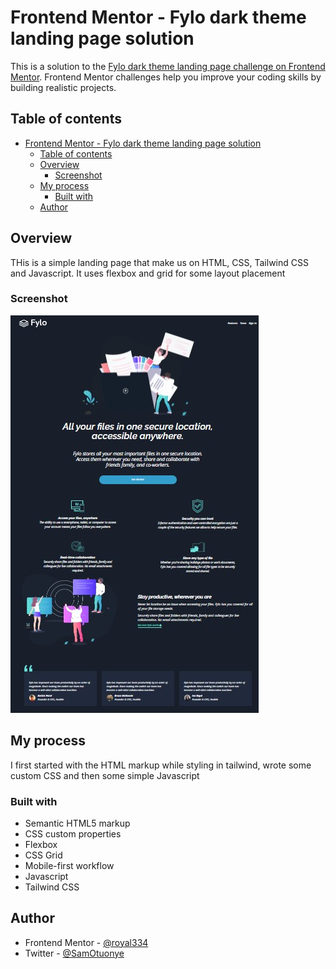 # Frontend Mentor - Fylo dark theme landing page solution

This is a solution to the [Fylo dark theme landing page challenge on Frontend Mentor](https://www.frontendmentor.io/challenges/fylo-dark-theme-landing-page-5ca5f2d21e82137ec91a50fd). Frontend Mentor challenges help you improve your coding skills by building realistic projects. 

## Table of contents

- [Frontend Mentor - Fylo dark theme landing page solution](#frontend-mentor---fylo-dark-theme-landing-page-solution)
  - [Table of contents](#table-of-contents)
  - [Overview](#overview)
    - [Screenshot](#screenshot)
  - [My process](#my-process)
    - [Built with](#built-with)
  - [Author](#author)

## Overview
THis is a simple landing page that make us on HTML, CSS, Tailwind CSS and Javascript. It uses flexbox and grid for some layout placement

### Screenshot
![Project Preview](/images/Screenshot%202024-11-27%20144119.jpg)

## My process
I first started with the HTML markup while styling in tailwind, wrote some custom CSS and then some simple Javascript


### Built with

- Semantic HTML5 markup
- CSS custom properties
- Flexbox
- CSS Grid
- Mobile-first workflow
- Javascript
- Tailwind CSS

## Author
- Frontend Mentor - [@royal334](https://www.frontendmentor.io/profile/royal334)
- Twitter - [@SamOtuonye](https://www.twitter.com/SamOtuonye)


